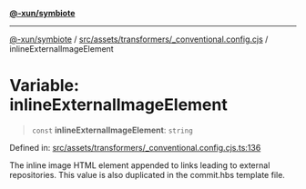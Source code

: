 [**@-xun/symbiote**](../../../../../README.md)

***

[@-xun/symbiote](../../../../../README.md) / [src/assets/transformers/\_conventional.config.cjs](../README.md) / inlineExternalImageElement

# Variable: inlineExternalImageElement

> `const` **inlineExternalImageElement**: `string`

Defined in: [src/assets/transformers/\_conventional.config.cjs.ts:136](https://github.com/Xunnamius/symbiote/blob/1214379b104dd598631a5db52a98adbb1a28dfdf/src/assets/transformers/_conventional.config.cjs.ts#L136)

The inline image HTML element appended to links leading to external
repositories. This value is also duplicated in the commit.hbs template file.
